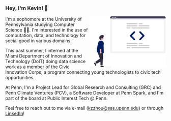 ### Hey, I'm Kevin! 👋
<img align = "right" src = "code.png" width = "240">

I'm a sophomore at the University of Pennsylvania studying Computer 
Science 👨‍💻. I'm interested in the use of computation, data, and 
technology for social good in various domains.

This past summer, I interned at the Miami Department of Innovation 
and Technology (DoIT) doing data science work as a member of the 
Civic Innovation Corps, a program connecting young technologists to 
civic tech opportunities.

At Penn, I'm a Project Lead for Global Research and Consulting (GRC) 
and Penn Climate Ventures (PCV), a Software Developer at Penn Spark, 
and I'm part of the board at Public Interest Tech @ Penn.

Feel free to reach out to me via e-mail (kzzhou@sas.upenn.edu) 
or through [LinkedIn](https://www.linkedin.com/in/kzzhou)!